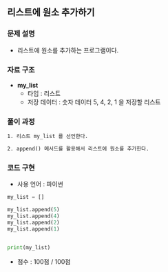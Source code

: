 ## 리스트에 원소 추가하기

### 문제 설명

- 리스트에 원소를 추가하는 프로그램이다.<br>

### 자료 구조

- **my_list**
    - 타입 : 리스트
    - 저장 데이터 : 숫자 데이터 5, 4, 2, 1 을 저장할 리스트

### 풀이 과정

```txt
1. 리스트 my_list 를 선언한다.

2. append() 메서드를 활용해서 리스트에 원소를 추가한다.
```

### 코드 구현
- 사용 언어 : 파이썬

```python
my_list = []

my_list.append(5)
my_list.append(4)
my_list.append(2)
my_list.append(1)


print(my_list)
```

- 점수 : 100점 / 100점
